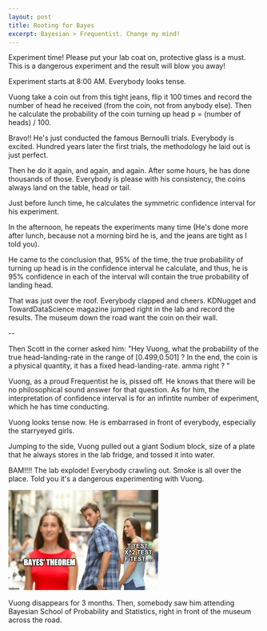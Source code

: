 ```yaml
---
layout: post
title: Rooting for Bayes
excerpt: Bayesian > Frequentist. Change my mind!
---
```



Experiment time! Please put your lab coat on, protective glass is a must. This is a dangerous experiment and the result will blow you away!



Experiment starts at 8:00 AM. Everybody looks tense.

Vuong take a coin out from this tight jeans, flip it 100 times and record the number of head he received (from the coin, not from anybody else). Then he calculate the probability of the coin turning up head p = (number of heads) / 100.

Bravo!! He's just conducted the famous Bernoulli trials. Everybody is excited. Hundred years later the first trials, the methodology he laid out is just perfect.


Then he do it again, and again, and again. After some hours, he has done thousands of those. Everybody is please with his consistency, the coins always land on the table, head or tail.



Just before lunch time, he calculates the symmetric confidence interval for his experiment. 



In the afternoon, he repeats the experiments many time (He's done more after lunch, because not a morning bird he is, and the jeans are tight as I told you).


He came to the conclusion that, 95% of the time, the true probability of turning up head is in the confidence interval he calculate, and thus, he is 95% confidence in each of the interval will contain the true probability of landing head.


That was just over the roof. Everybody clapped and cheers. KDNugget and TowardDataScience magazine jumped right in the lab and record the results. The museum down the road want the coin on their wall.


-- 


Then Scott in the corner asked him: "Hey Vuong, what the probability of the true head-landing-rate in the range of [0.499,0.501] ? In the end, the coin is a physical quantity, it has a fixed head-landing-rate. amma right ? "


Vuong, as a proud Frequentist he is, pissed off. He knows that there will be no philosophical sound answer for that question. As for him, the interpretation of confidence interval is for an infintite number of experiment, which he has time conducting.




Vuong looks tense now. He is embarrased in front of everybody, especially the starryeyed girls.



Jumping to the side, Vuong pulled out a giant Sodium block, size of a plate that he always stores in the lab fridge, and tossed it into water.

BAM!!!! The lab explode! Everybody crawling out. Smoke is all over the place. Told you it's a dangerous experimenting with Vuong.



![image](/images/whistle.png)




Vuong disappears for 3 months. Then, somebody saw him attending Bayesian School of Probability and Statistics, right in front of the museum across the road.




